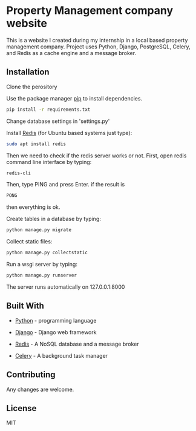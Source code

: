 # Property Management company website

This is a website I created during my internship in a local based property management company. Project uses Python, Django, PostgreSQL, Celery, and Redis as a cache engine and a message broker.

## Installation

Clone the perository

Use the package manager [pip](https://pip.pypa.io/en/stable/) to install dependencies.

```bash
pip install -r requirements.txt
```
Change database settings in 'settings.py'

Install [Redis](https://redis.io/) (for Ubuntu based systems just type):

```bash
sudo apt install redis
```
Then we need to check if the redis server works or not. First, open redis command line interface by typing:
```bash
redis-cli
```
Then, type PING and press Enter. if the result is
```bash
PONG
```
then everything is ok.

Create tables in a database by typing:
```bash
python manage.py migrate
```
Collect static files:
```bash
python manage.py collectstatic
```
Run a wsgi server by typing:
```bash
python manage.py runserver
```
The server runs automatically on 127.0.0.1:8000

## Built With


* [Python](http://python.org) - programming language

* [Django](https://www.djangoproject.com/) - Django web framework

* [Redis](https://redis.io/) - A NoSQL database and a message broker

* [Celery](http://www.celeryproject.org/) - A background task manager
## Contributing

Any changes are welcome.

## License
MIT
